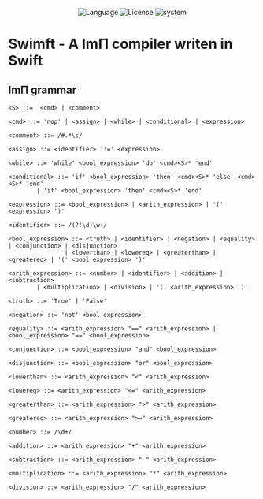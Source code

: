 <p align="center">
	<img src="https://img.shields.io/badge/language-swift-orange.svg" alt="Language">
	<img src="https://img.shields.io/badge/license-MIT-000000.svg" alt="License">
	<img src="https://img.shields.io/badge/ubuntu-v18.04-orange.svg" alt="system">
</p>

# Swimft - A ImΠ compiler writen in Swift

## ImΠ grammar
```
<S> ::=  <cmd> | <comment>

<cmd> ::= 'nop' | <assign> | <while> | <conditional> | <expression>

<comment> ::= /#.*\s/

<assign> ::= <identifier> ':=' <expression>

<while> ::= 'while' <bool_expression> 'do' <cmd><S>* 'end'

<conditional> ::= 'if' <bool_expression> 'then' <cmd><S>* 'else' <cmd><S>* 'end'
		| 'if' <bool_expression> 'then' <cmd><S>* 'end'

<expression> ::= <bool_expression> | <arith_expression> | '(' <expression> ')'

<identifier> ::= /(?!\d)\w+/ 

<bool_expression> ::= <truth> | <identifier> | <negation> | <equality> | <conjunction> | <disjunction>
                | <lowerthan> | <lowereq> | <greaterthan> | <greatereq> | '(' <bool_expression> ')'

<arith_expression> ::= <number> | <identifier> | <addition> | <subtraction>
		| <multiplication> | <division> | '(' <arith_expression> ')'

<truth> ::= 'True' | 'False'

<negation> ::= 'not' <bool_expression> 

<equality> ::= <arith_expression> "==" <arith_expression> | <bool_expression> "==" <bool_expression>

<conjunction> ::= <bool_expression> "and" <bool_expression>

<disjunction> ::= <bool_expression> "or" <bool_expression>

<lowerthan> ::= <arith_expression> "<" <arith_expression>

<lowereq> ::= <arith_expression> "<=" <arith_expression>

<greaterthan> ::= <arith_expression> ">" <arith_expression>

<greatereq> ::= <arith_expression> ">=" <arith_expression>

<number> ::= /\d+/

<addition> ::= <arith_expression> "+" <arith_expression>

<subtraction> ::= <arith_expression> "-" <arith_expression>

<multiplication> ::= <arith_expression> "*" <arith_expression>

<division> ::= <arith_expression> "/" <arith_expression>
```
